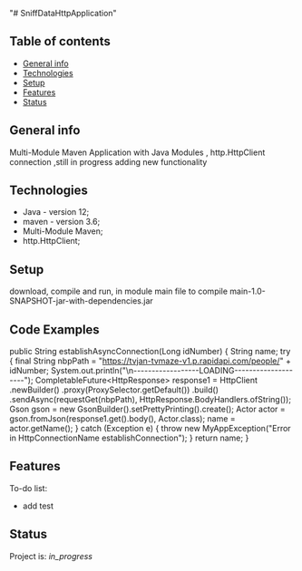 "# SniffDataHttpApplication" 
## Table of contents
* [General info](#general-info)
* [Technologies](#technologies)
* [Setup](#setup)
* [Features](#features)
* [Status](#status)

## General info
Multi-Module Maven Application with Java Modules , http.HttpClient connection ,still in progress adding new functionality

## Technologies
* Java - version 12;
* maven - version 3.6;
* Multi-Module Maven;
* http.HttpClient;


## Setup
download, compile and run, in module main file to compile main-1.0-SNAPSHOT-jar-with-dependencies.jar

## Code Examples
  public String establishAsyncConnection(Long idNumber) {
         String name;
         try {
             final String nbpPath = "https://tvjan-tvmaze-v1.p.rapidapi.com/people/" + idNumber;
             System.out.println("\n------------------LOADING--------------------");
             CompletableFuture<HttpResponse<String>> response1 = HttpClient
                     .newBuilder()
                     .proxy(ProxySelector.getDefault())
                     .build()
                     .sendAsync(requestGet(nbpPath), HttpResponse.BodyHandlers.ofString());
             Gson gson = new GsonBuilder().setPrettyPrinting().create();
             Actor actor = gson.fromJson(response1.get().body(), Actor.class);
             name = actor.getName();
         } catch (Exception e) {
             throw new MyAppException("Error in HttpConnectionName establishConnection");
         }
         return name;
     }

## Features

To-do list:
-  add test



## Status
Project is: _in_progress_